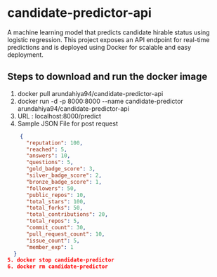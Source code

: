 # candidate-predictor-api
A machine learning model that predicts candidate hirable status using logistic regression. This project exposes an API endpoint for real-time predictions and is deployed using Docker for scalable and easy deployment.

## Steps to download and run the docker image
1. docker pull arundahiya94/candidate-predictor-api
2. docker run -d -p 8000:8000 --name candidate-predictor arundahiya94/candidate-predictor-api
3. URL : localhost:8000/predict
4. Sample JSON File for post request

```json
    {
      "reputation": 100,
      "reached": 5,
      "answers": 10,
      "questions": 5,
      "gold_badge_score": 3,
      "silver_badge_score": 2,
      "bronze_badge_score": 1,
      "followers": 50,
      "public_repos": 10,
      "total_stars": 100,
      "total_forks": 50,
      "total_contributions": 20,
      "total_repos": 5,
      "commit_count": 30,
      "pull_request_count": 10,
      "issue_count": 5,
      "member_exp": 1
  }
5. docker stop candidate-predictor
6. docker rm candidate-predictor



